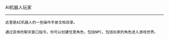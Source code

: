 AI机器人玩家

------------------------------

```
这里是AI机器人的一些操作手册文档目录。

通过具体的聊天窗口指令，你可以创建任意角色，包括NPC，包括玩家的角色进入游戏世界。
```


